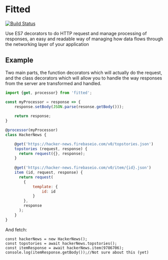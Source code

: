 Fitted
====

[![Build Status](https://travis-ci.org/JBlaak/Fitted.svg?branch=master)](https://travis-ci.org/JBlaak/Fitted)

Use ES7 decorators to do HTTP request and manage processing of responses, an easy and readable way of managing
how data flows through the networking layer of your application

Example
----

Two main parts, the function decorators which will actually do the request, and the class decorators
which will allow you to handle the way responses from the server are transformed and handled.

```javascript
import {get, processor} from 'fitted';

const myProcessor = response => {
    response.setBody(JSON.parse(resonse.getBody()));
    
    return response;
}

@processor(myProcessor)
class HackerNews {

    @get('https://hacker-news.firebaseio.com/v0/topstories.json')
    topstories (request, response) {
      return request({}, response);
    }
    
    @get('https://hacker-news.firebaseio.com/v0/item/{id}.json')
    item (id, request, response) {
      return request(
        {
            template: {
                id: id
            }
        },
        response
      );
    }
}
```

And fetch:

```
const hackerNews = new HackerNews();
const topstories = await hackerNews.topstories();
const itemResponse = await hackerNews.item(9786706);
console.log(itemResponse.getBody());//Not sure about this (yet)
```

